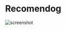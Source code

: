 # Recomendog

![screenshot](https://user-images.githubusercontent.com/14796469/44619365-a8a9f100-a85b-11e8-90f6-58d584129984.jpeg)
